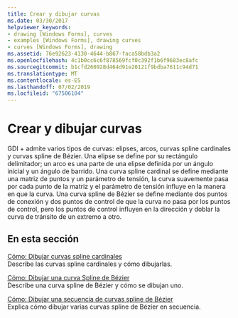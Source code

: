 ```yaml
---
title: Crear y dibujar curvas
ms.date: 03/30/2017
helpviewer_keywords:
- drawing [Windows Forms], curves
- examples [Windows Forms], drawing curves
- curves [Windows Forms], drawing
ms.assetid: 76e92623-4130-4644-b867-faca58bdb3a2
ms.openlocfilehash: 4c1b0cc6c6f878569fcf0c392f1b6f9683ec8afc
ms.sourcegitcommit: b1cfd260928d464d91e20121f9bdba7611c94d71
ms.translationtype: MT
ms.contentlocale: es-ES
ms.lasthandoff: 07/02/2019
ms.locfileid: "67506104"
---
```

# <a name="constructing-and-drawing-curves"></a>Crear y dibujar curvas
GDI + admite varios tipos de curvas: elipses, arcos, curvas spline cardinales y curvas spline de Bézier. Una elipse se define por su rectángulo delimitador; un arco es una parte de una elipse definida por un ángulo inicial y un ángulo de barrido. Una curva spline cardinal se define mediante una matriz de puntos y un parámetro de tensión, la curva suavemente pasa por cada punto de la matriz y el parámetro de tensión influye en la manera en que la curva. Una curva spline de Bézier se define mediante dos puntos de conexión y dos puntos de control de que la curva no pasa por los puntos de control, pero los puntos de control influyen en la dirección y doblar la curva de tránsito de un extremo a otro.  
  
## <a name="in-this-section"></a>En esta sección  
 [Cómo: Dibujar curvas spline cardinales](how-to-draw-cardinal-splines.md)  
 Describe las curvas spline cardinales y cómo dibujarlas.  
  
 [Cómo: Dibujar una curva Spline de Bézier](how-to-draw-a-single-bezier-spline.md)  
 Describe una curva spline de Bézier y cómo se dibujan uno.  
  
 [Cómo: Dibujar una secuencia de curvas spline de Bézier](how-to-draw-a-sequence-of-bezier-splines.md)  
 Explica cómo dibujar varias curvas spline de Bézier en secuencia.
